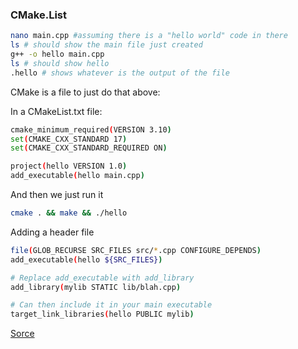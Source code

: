 ### CMake.List


```Bash
nano main.cpp #assuming there is a "hello world" code in there
ls # should show the main file just created
g++ -o hello main.cpp
ls # should show hello
.hello # shows whatever is the output of the file
```

CMake is a file to just do that above:


In a CMakeList.txt file:

```Bash
cmake_minimum_required(VERSION 3.10)
set(CMAKE_CXX_STANDARD 17)
set(CMAKE_CXX_STANDARD_REQUIRED ON)

project(hello VERSION 1.0)
add_executable(hello main.cpp)
```

And then we just run it

```Bash
cmake . && make && ./hello
```

Adding a header file

```Bash
file(GLOB_RECURSE SRC_FILES src/*.cpp CONFIGURE_DEPENDS)
add_executable(hello ${SRC_FILES})

# Replace add_executable with add_library
add_library(mylib STATIC lib/blah.cpp)

# Can then include it in your main executable
target_link_libraries(hello PUBLIC mylib)
```

[Sorce](https://codevion.github.io/#!cpp/cmake.md)
